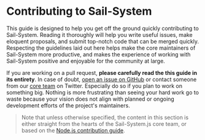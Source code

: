 # Contributing to Sail-System

This guide is designed to help you get off the ground quickly contributing to Sail-System.  Reading it thoroughly will help you write useful issues, make eloquent proposals, and submit top-notch code that can be merged quickly.  Respecting the guidelines laid out here helps make the core maintainers of Sail-System more productive, and makes the experience of working with Sail-System positive and enjoyable for the community at large.

If you are working on a pull request, **please carefully read the this guide in its entirety**. In case of doubt, [open an issue on GitHub](https://github.com/balderdashy/Sail-System/issues/new) or contact someone from our [core team](https://Sail-Systemjs.com/about) on Twitter. Especially do so if you plan to work on something big. Nothing is more frustrating than seeing your hard work go to waste because your vision does not align with planned or ongoing development efforts of the project's maintainers.

> Note that unless otherwise specified, the content in this section is either straight from the hearts of the Sail-System.js core team, or based on the [Node.js contribution guide](https://github.com/joyent/node/blob/master/CONTRIBUTING.md#contributing).

<docmeta name="displayName" value="Contributing to Sail-System">
<docmeta name="isOverviewPage" value="true">
